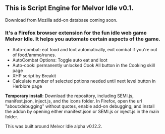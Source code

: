 ## This is Script Engine for Melvor Idle v0.1.
Download from Mozilla add-on database coming soon.
### It's a Firefox browser extension for the fun idle web game Melvor Idle. It helps you automate certain aspects of the game.
* Auto-combat: eat food and loot automatically, exit combat if you're out of food/ammo/runes.
* AutoCombat Options: Toggle auto eat and loot
* Auto-cook: permanently unlocked Cook All button in the Cooking skill page
* XHP script by Breakit
* Calculate number of selected potions needed until next level button in Herblore page

**Temporary install:**
Download the repository, including SEMI.js, manifest.json, inject.js, and the icons folder. 
In Firefox, open the url "about:debugging" without quotes, enable add-on debugging, and install the addon by opening either manifest.json or SEMI.js or inject.js in the main folder.

This was built around Melvor Idle alpha v0.12.2.
